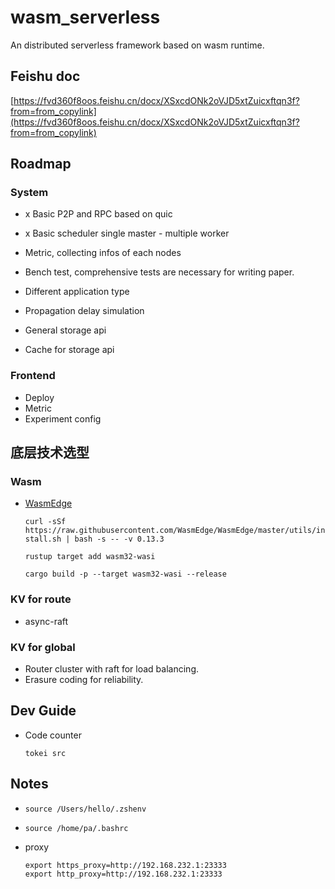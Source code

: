 # wasm_serverless
An distributed serverless framework based on wasm runtime.

## Feishu doc
[https://fvd360f8oos.feishu.cn/docx/XSxcdONk2oVJD5xtZuicxftqn3f?from=from_copylink](https://fvd360f8oos.feishu.cn/docx/XSxcdONk2oVJD5xtZuicxftqn3f?from=from_copylink)

## Roadmap
### System

- x Basic P2P and RPC based on quic

- x Basic scheduler single master - multiple worker

- Metric, collecting infos of each nodes

- Bench test, comprehensive tests are necessary for writing paper.

- Different application type

- Propagation delay simulation

- General storage api

- Cache for storage api

### Frontend
- Deploy
- Metric
- Experiment config

## 底层技术选型

### Wasm
- [WasmEdge](https://wasmedge.org/)

  `curl -sSf https://raw.githubusercontent.com/WasmEdge/WasmEdge/master/utils/install.sh | bash -s -- -v 0.13.3`

  `rustup target add wasm32-wasi`

  `cargo build -p --target wasm32-wasi --release`



### KV for route
- async-raft

### KV for global
- Router cluster with raft for load balancing.
- Erasure coding for reliability.

## Dev Guide
- Code counter

  `tokei src`


## Notes
- `source /Users/hello/.zshenv`
- `source /home/pa/.bashrc`

- proxy
  ```
  export https_proxy=http://192.168.232.1:23333
  export http_proxy=http://192.168.232.1:23333
  ```